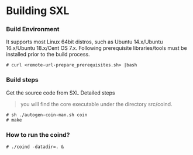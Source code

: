 Building SXL
================================================================

### Build Environment
It supports most Linux 64bit distros, such as Ubuntu 14.x/Ubuntu 16.x/Ubuntu 18.x/Cent OS 7.x.
Following prerequisite libraries/tools must be installed prior to the build process.

```code
# curl <remote-url-prepare_prerequisites.sh> |bash
```

### Build steps
Get the source code from SXL
Detailed steps

> you will find the core executable under the directory src/coind.

```code
# sh ./autogen-coin-man.sh coin
# make
```

### How to run the coind?
```code
# ./coind -datadir=. &
```